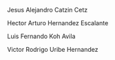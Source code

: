 Jesus Alejandro Catzin Cetz

Hector Arturo Hernandez Escalante

Luis Fernando Koh Avila

Victor Rodrigo Uribe Hernandez
